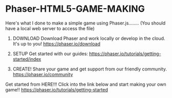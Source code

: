 # Phaser-HTML5-GAME-MAKING
Here's what I done to make a simple game using Phaser.js........ (You should have a local web server to access the file)

1. DOWNLOAD
Download Phaser and work locally or develop in the cloud. It's up to you!
https://phaser.io/download

2. SETUP
Get started with our guides:
https://phaser.io/tutorials/getting-started/index

3. CREATE!
Share your game and get support from our friendly community.
https://phaser.io/community



Get started from HERE!!! Click into the link below and start making your own game!!
https://phaser.io/tutorials/getting-started
